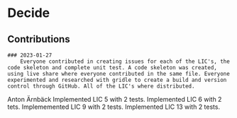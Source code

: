 # Decide


## Contributions

    ### 2023-01-27
        Everyone contributed in creating issues for each of the LIC's, the code skeleton and complete unit test. A code skeleton was created, using live share where everyone contributed in the same file. Everyone experimented and researched with gridle to create a build and version control through GitHub. All of the LIC's where distributed.

Anton Ärnbäck
    Implemented LIC 5 with 2 tests.
    Implemented LIC 6 with 2 tets.
    Implememented LIC 9 with 2 tests.
    Implemented LIC 13 with 2 tests.
